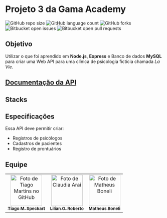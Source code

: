 # Projeto 3 da Gama Academy

![GitHub repo size](https://img.shields.io/github/repo-size/tiagospeckart/API-la-vie?style=for-the-badge)
![GitHub language count](https://img.shields.io/github/languages/count/tiagospeckart/API-la-vie?style=for-the-badge)
![GitHub forks](https://img.shields.io/github/forks/tiagospeckart/API-la-vie?style=for-the-badge)
![Bitbucket open issues](https://img.shields.io/bitbucket/issues/tiagospeckart/API-la-vie?style=for-the-badge)
![Bitbucket open pull requests](https://img.shields.io/bitbucket/pr-raw/tiagospeckart/API-la-vie?style=for-the-badge)

## Objetivo
Utilizar o que foi aprendido em **Node.js**, **Express** e Banco de dados **MySQL** para criar uma Web API para uma clínica de psicologia fictícia chamada *La Vie*.

## [Documentação da API](https://documenter.getpostman.com/view/24470850/2s8YzTU2ZV)

## Stacks

## Especificações
Essa API deve permitir criar:
- Registros de psicólogos
- Cadastros de pacientes
- Registro de prontuários

## Equipe
<table>
  <tr>
    <td align="center">
      <a href="https://github.com/tiagospeckart">
        <img src="https://avatars.githubusercontent.com/u/75458110?v=4" width="100px;" alt="Foto de Tiago Martins no GitHub"/><br>
        <sub>
          <b>Tiago M. Speckart</b>
        </sub>
      </a>
    </td>
    <td align="center">
      <a href="https://github.com/Lilianor">
        <img src="https://avatars.githubusercontent.com/u/114929949?v=4" width="100px;" alt="Foto de Claudia Arai "/><br>
        <sub>
          <b>Lilian O. Roberto</b>
        </sub>
      </a>
    </td>
    <td align="center">
      <a href="https://github.com/MBoneli92">
        <img src="https://avatars.githubusercontent.com/u/116234582?v=4" width="100px;" alt="Foto de Matheus Boneli"/><br>
        <sub>
          <b>Matheus Boneli</b>
        </sub>
      </a>
    </td>
  </tr>
</table>
